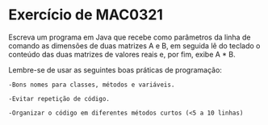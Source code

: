 # Exercício de MAC0321


Escreva um programa em Java que recebe como parâmetros da linha de comando as dimensões de duas matrizes A e B, em seguida lê do teclado o conteúdo das duas matrizes de valores reais e, por fim, exibe A * B.

Lembre-se de usar as seguintes boas práticas de programação:

    -Bons nomes para classes, métodos e variáveis.

    -Evitar repetição de código.

    -Organizar o código em diferentes métodos curtos (<5 a 10 linhas)